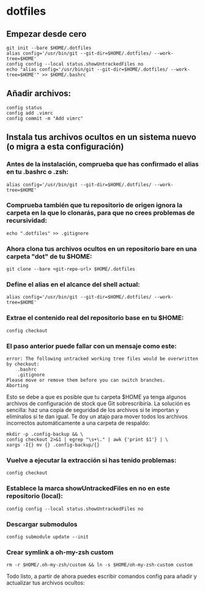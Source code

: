 # dotfiles

## Empezar desde cero

```
git init --bare $HOME/.dotfiles
alias config='/usr/bin/git --git-dir=$HOME/.dotfiles/ --work-tree=$HOME'
config config --local status.showUntrackedFiles no
echo "alias config='/usr/bin/git --git-dir=$HOME/.dotfiles/ --work-tree=$HOME'" >> $HOME/.bashrc
```

## Añadir archivos:

```
config status
config add .vimrc
config commit -m "Add vimrc"
```

## Instala tus archivos ocultos en un sistema nuevo (o migra a esta configuración)

### Antes de la instalación, comprueba que has confirmado el alias en tu .bashrc o .zsh:

```
alias config='/usr/bin/git --git-dir=$HOME/.dotfiles/ --work-tree=$HOME'
```

### Comprueba también que tu repositorio de origen ignora la carpeta en la que lo clonarás, para que no crees problemas de recursividad:

```
echo ".dotfiles" >> .gitignore
```

### Ahora clona tus archivos ocultos en un repositorio bare en una carpeta "dot" de tu $HOME:

```
git clone --bare <git-repo-url> $HOME/.dotfiles
```

### Define el alias en el alcance del shell actual:

```
alias config='/usr/bin/git --git-dir=$HOME/.dotfiles/ --work-tree=$HOME'
```

### Extrae el contenido real del repositorio base en tu $HOME:

```
config checkout
```

### El paso anterior puede fallar con un mensaje como este:

```
error: The following untracked working tree files would be overwritten by checkout:
    .bashrc
    .gitignore
Please move or remove them before you can switch branches.
Aborting
```

Esto se debe a que es posible que tu carpeta $HOME ya tenga algunos archivos de configuración de stock que Git sobrescribiría. La solución es sencilla: haz una copia de seguridad de los archivos si te importan y elimínalos si te dan igual. Te doy un atajo para mover todos los archivos incorrectos automáticamente a una carpeta de respaldo:

```
mkdir -p .config-backup && \
config checkout 2>&1 | egrep "\s+\." | awk {'print $1'} | \
xargs -I{} mv {} .config-backup/{}
```

### Vuelve a ejecutar la extracción si has tenido problemas:

```
config checkout
```

### Establece la marca showUntrackedFiles en no en este repositorio (local):

```
config config --local status.showUntrackedFiles no
```

### Descargar submodulos

```
config submodule update --init
```

### Crear symlink a oh-my-zsh custom
```
rm -r $HOME/.oh-my-zsh/custom && ln -s $HOME/oh-my-zsh-custom custom
```

Todo listo, a partir de ahora puedes escribir comandos config para añadir y actualizar tus archivos ocultos:
